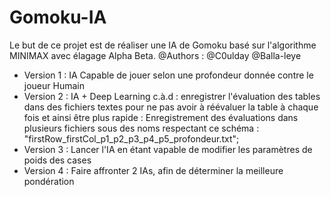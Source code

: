 # Gomoku-IA
Le but de ce projet est de réaliser une IA de Gomoku basé sur l'algorithme MINIMAX avec élagage Alpha Beta.
@Authors : @C0ulday @Balla-leye

- Version 1 : IA Capable de jouer selon une profondeur donnée contre le joueur Humain
- Version 2 : IA + Deep Learning c.à.d : enregistrer l'évaluation des tables dans des fichiers textes pour ne pas avoir à réévaluer la table à chaque fois et ainsi être plus rapide : Enregistrement des évaluations dans plusieurs fichiers sous des noms respectant ce schéma : "firstRow_firstCol_p1_p2_p3_p4_p5_profondeur.txt";
- Version 3 : Lancer l'IA en étant vapable de modifier les paramètres de poids des cases
- Version 4 : Faire affronter 2 IAs, afin de déterminer la meilleure pondération
